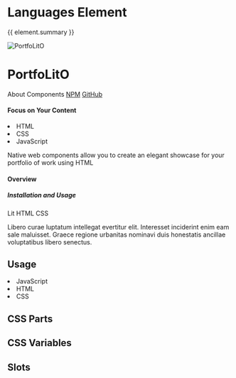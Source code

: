 <script setup>
import {inject} from "vue";
const element = inject("manifest").for("content", "languages");
</script>

# Languages Element

{{ element.summary }}

<demo static class="scale overview">
  <page-header class="blur">
    <page-logo>
      <img src="/logo.svg" alt="PortfoLitO" />
      <h1 slot="headings">PortfoLitO</h1>
    </page-logo>
    <page-nav>
      <a>About</a>
      <a>Components</a>
      <a slot="socials" href="https://www.npmjs.com">NPM</a>
      <a slot="socials" href="https://github.com">GitHub</a>
    </page-nav>
  </page-header>
  <page-main>
    <content-section variant="grid">
      <content-article variant="panel">
        <h4 slot="title" class="blur">Focus on Your Content</h4>
        <content-languages slot="tags" class="focus">
          <li title="HTML" value="50">HTML</li>
          <li title="CSS" value="40">CSS</li>
          <li title="JS" value="10">JavaScript</li>
        </content-languages>
        <p class="blur">Native web components allow you to create an elegant showcase for your portfolio of work using HTML</p>
      </content-article>
      <content-article class="blur">
        <h4 slot="title">Overview</h4>
        <h5 slot="subtitle">Installation and Usage</h5>
        <content-technologies slot="tags" variant="tile">
          <content-badge color="teal">Lit</content-badge>
          <content-badge color="red">HTML</content-badge>
          <content-badge color="purple">CSS</content-badge>
        </content-technologies>
        <p>Libero curae luptatum intellegat evertitur elit. Interesset inciderint enim eam sale maluisset. Graece regione urbanitas nominavi duis honestatis ancillae voluptatibus libero senectus.</p>
      </content-article>
    </content-section>
  </page-main>
  <page-footer class="blur"></page-footer>
</demo>

## Usage

<demo>
  <content-languages>
    <li title="JS" value="60">JavaScript</li>
    <li title="HTML" value="20">HTML</li>
    <li title="CSS" value="20">CSS</li>
  </content-languages>
</demo>

## CSS Parts

<declaration :rows="element.cssParts" />

## CSS Variables

<declaration :rows="element.cssProperties" />

## Slots

<declaration :rows="element.slots" />